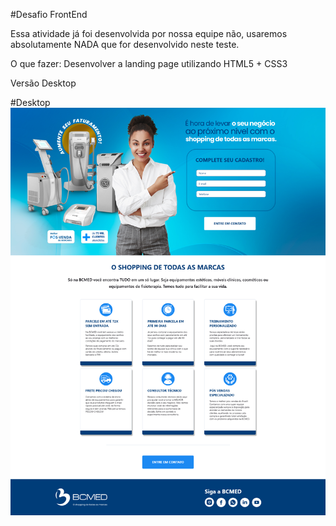 #Desafio FrontEnd



Essa atividade já foi desenvolvida por nossa equipe não, usaremos absolutamente NADA que for desenvolvido neste teste.

O que fazer:
Desenvolver a landing page utilizando HTML5 + CSS3

Versão Desktop

#Desktop
<img src="./LP.png" alt="Landing Page " >
